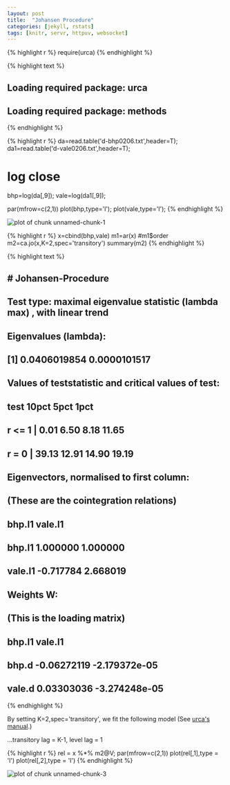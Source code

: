 ```yaml
---
layout: post
title:  "Johansen Procedure"
categories: [jekyll, rstats]
tags: [knitr, servr, httpuv, websocket]
---
```



{% highlight r %}
require(urca)
{% endhighlight %}



{% highlight text %}
## Loading required package: urca
## Loading required package: methods
{% endhighlight %}



{% highlight r %}
da=read.table('d-bhp0206.txt',header=T);
da1=read.table('d-vale0206.txt',header=T);

# log close
bhp=log(da[,9]);
vale=log(da1[,9]);

par(mfrow=c(2,1))
plot(bhp,type='l');
plot(vale,type='l');
{% endhighlight %}

![plot of chunk unnamed-chunk-1](/demon/figure/source/2015-07-25-JP/unnamed-chunk-1-1.png) 


{% highlight r %}
x=cbind(bhp,vale)
m1=ar(x)
#m1$order
m2=ca.jo(x,K=2,spec='transitory')
summary(m2)
{% endhighlight %}



{% highlight text %}
## 
## ###################### 
## # Johansen-Procedure # 
## ###################### 
## 
## Test type: maximal eigenvalue statistic (lambda max) , with linear trend 
## 
## Eigenvalues (lambda):
## [1] 0.0406019854 0.0000101517
## 
## Values of teststatistic and critical values of test:
## 
##           test 10pct  5pct  1pct
## r <= 1 |  0.01  6.50  8.18 11.65
## r = 0  | 39.13 12.91 14.90 19.19
## 
## Eigenvectors, normalised to first column:
## (These are the cointegration relations)
## 
##            bhp.l1  vale.l1
## bhp.l1   1.000000 1.000000
## vale.l1 -0.717784 2.668019
## 
## Weights W:
## (This is the loading matrix)
## 
##             bhp.l1       vale.l1
## bhp.d  -0.06272119 -2.179372e-05
## vale.d  0.03303036 -3.274248e-05
{% endhighlight %}

By setting K=2,spec='transitory', we fit the following model (See [urca's manual](https://cran.r-project.org/web/packages/urca/urca.pdf).)

...transitory lag = K-1, level lag = 1



{% highlight r %}
rel =  x %*% m2@V;
par(mfrow=c(2,1))
plot(rel[,1],type = 'l')
plot(rel[,2],type = 'l') 
{% endhighlight %}

![plot of chunk unnamed-chunk-3](/demon/figure/source/2015-07-25-JP/unnamed-chunk-3-1.png) 
